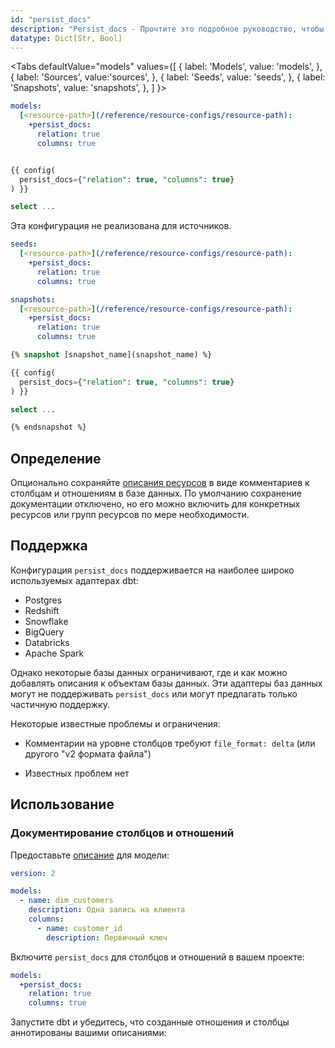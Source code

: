 ```yaml
---
id: "persist_docs"
description: "Persist_docs - Прочтите это подробное руководство, чтобы узнать о конфигурациях в dbt."
datatype: Dict[Str, Bool]
---
```


<Tabs
  defaultValue="models"
  values={[
    { label: 'Models', value: 'models', },
    { label: 'Sources', value:'sources', },
    { label: 'Seeds', value: 'seeds', },
    { label: 'Snapshots', value: 'snapshots', },
  ]
}>

<TabItem value="models">

<File name='dbt_project.yml'>

```yml
models:
  [<resource-path>](/reference/resource-configs/resource-path):
    +persist_docs:
      relation: true
      columns: true

```

</File>

<File name='models/<modelname>.sql'>

```sql

{{ config(
  persist_docs={"relation": true, "columns": true}
) }}

select ...

```

</File>

</TabItem>

<TabItem value="sources">

Эта конфигурация не реализована для источников.

</TabItem>

<TabItem value="seeds">

<File name='dbt_project.yml'>

```yml
seeds:
  [<resource-path>](/reference/resource-configs/resource-path):
    +persist_docs:
      relation: true
      columns: true

```

</File>

</TabItem>

<TabItem value="snapshots">

<File name='dbt_project.yml'>

```yml
snapshots:
  [<resource-path>](/reference/resource-configs/resource-path):
    +persist_docs:
      relation: true
      columns: true

```

</File>

<File name='snapshots/<filename>.sql'>

```sql
{% snapshot [snapshot_name](snapshot_name) %}

{{ config(
  persist_docs={"relation": true, "columns": true}
) }}

select ...

{% endsnapshot %}

```

</File>

</TabItem>

</Tabs>

## Определение

Опционально сохраняйте [описания ресурсов](/reference/resource-properties/description) в виде комментариев к столбцам и отношениям в базе данных. По умолчанию сохранение документации отключено, но его можно включить для конкретных ресурсов или групп ресурсов по мере необходимости.

## Поддержка

Конфигурация `persist_docs` поддерживается на наиболее широко используемых адаптерах dbt:
- Postgres
- Redshift
- Snowflake
- BigQuery
- Databricks 
- Apache Spark

Однако некоторые базы данных ограничивают, где и как можно добавлять описания к объектам базы данных. Эти адаптеры баз данных могут не поддерживать `persist_docs` или могут предлагать только частичную поддержку.

Некоторые известные проблемы и ограничения:

<WHCode>

<div warehouse="Databricks">

- Комментарии на уровне столбцов требуют `file_format: delta` (или другого "v2 формата файла")

</div>

<div warehouse="Snowflake">

- Известных проблем нет

</div>

</WHCode>

## Использование

### Документирование столбцов и отношений

Предоставьте [описание](/reference/resource-properties/description) для модели:

<File name='models/schema.yml'>

```yml
version: 2

models:
  - name: dim_customers
    description: Одна запись на клиента
    columns:
      - name: customer_id
        description: Первичный ключ

```

</File>

Включите `persist_docs` для столбцов и отношений в вашем проекте:

<File name='dbt_project.yml'>

```yml
models:
  +persist_docs:
    relation: true
    columns: true
```

</File>

Запустите dbt и убедитесь, что созданные отношения и столбцы аннотированы вашими описаниями:

<Lightbox src="/img/reference/persist_docs_relation.png"
          title="Описания отношений в BigQuery"/>

<Lightbox src="/img/reference/persist_docs_columns.png"
          title="Описания столбцов в BigQuery"/>